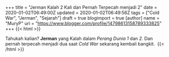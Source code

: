 +++
title = "Jerman Kalah 2 Kali dan Pernah Terpecah menjadi 2"
date = 2020-01-02T06:49:00Z
updated = 2020-01-02T06:49:56Z
tags = ["Cold War", "Jerman", "Sejarah"]
draft = true
blogimport = true 
[author]
	name = "MuryP"
	uri = "https://www.blogger.com/profile/14798613158789333825"
+++
 {{< html >}} 

Tahukah kalian? <b>Jerman</b> yang Kalah dalam <i>Perang</i> <i>Dunia</i> <i>1</i> dan <i>2</i>. Dan pernah terpecah menjadi dua saat <i>Cold War </i>sekarang kembali bangkit.&nbsp;
{{< /html >}}
